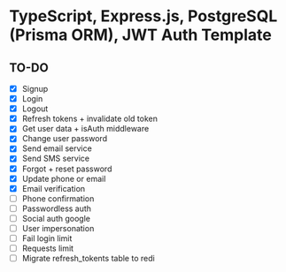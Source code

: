 # TypeScript, Express.js, PostgreSQL (Prisma ORM), JWT Auth Template

## TO-DO

- [x] Signup
- [x] Login
- [x] Logout
- [x] Refresh tokens + invalidate old token
- [x] Get user data + isAuth middleware
- [x] Change user password
- [x] Send email service
- [x] Send SMS service
- [x] Forgot + reset password
- [x] Update phone or email
- [x] Email verification
- [ ] Phone confirmation
- [ ] Passwordless auth
- [ ] Social auth google
- [ ] User impersonation
- [ ] Fail login limit
- [ ] Requests limit
- [ ] Migrate refresh_tokents table to redi
